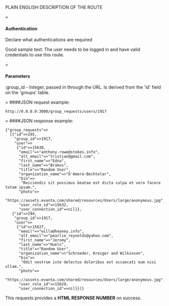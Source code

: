 PLAIN ENGLISH DESCRIPTION OF THE ROUTE

=
#### Authentication

Declare what authentications are required

Good sample text: The user needs to be logged in and have valid credentials to use this route.

=
#### Parameters

:group_id - Integer, passed in through the URL. Is derived from the 'id' field on the 'groups' table.

=
####JSON request example:
```
http://0.0.0.0:3000/group_requests/users/1917
```

=
####JSON response example:

```
{"group_requests"=>
  [{"id"=>295,
    "group_id"=>1917,
    "user"=>
     {"id"=>15630,
      "email"=>"anthony.rowe@stokes.info",
      "alt_email"=>"tristian@gmail.com",
      "first_name"=>"Edna",
      "last_name"=>"Brakus",
      "title"=>"Random User",
      "organization_name"=>"D'Amore-Bechtelar",
      "bio"=>
       "Reiciendis sit possimus beatae est dicta culpa et vero facere totam ipsam.",
      "photo"=>
       "https://assets.evanta.com/shared/resources/Users/large/anonymous.jpg",
      "user_role_id"=>15632,
      "user_connection_id"=>nil}},
   {"id"=>294,
    "group_id"=>1917,
    "user"=>
     {"id"=>15627,
      "email"=>"willa@heaney.info",
      "alt_email"=>"pearlie_reynolds@yahoo.com",
      "first_name"=>"Jeromy",
      "last_name"=>"Huels",
      "title"=>"Random User",
      "organization_name"=>"Schroeder, Kreiger and Wilkinson",
      "bio"=>
       "Odit nostrum iste delectus doloribus est occaecati eum nisi ullam.",
      "photo"=>
       "https://assets.evanta.com/shared/resources/Users/large/anonymous.jpg",
      "user_role_id"=>15629,
      "user_connection_id"=>nil}}]}
```

This requests provides a <strong>HTML RESPONSE NUMBER</strong> on success.